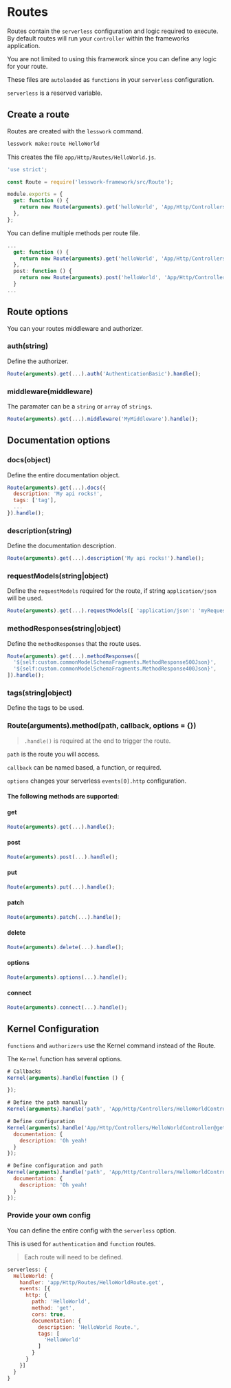 # Routes
Routes contain the `serverless` configuration and logic required to execute. By default routes will run your `controller` within the frameworks application.

You are not limited to using this framework since you can define any logic for your route.

These files are `autoloaded` as `functions` in your `serverless` configuration.

`serverless` is a reserved variable. 

## Create a route

Routes are created with the `lesswork` command.

```bash
lesswork make:route HelloWorld
```

This creates the file `app/Http/Routes/HelloWorld.js`.

```js
'use strict';

const Route = require('lesswork-framework/src/Route');

module.exports = {
  get: function () {
    return new Route(arguments).get('helloWorld', 'App/Http/Controllers/HelloWorldController@get').handle();
  },
};
```

You can define multiple methods per route file.
```js
...
  get: function () {
    return new Route(arguments).get('helloWorld', 'App/Http/Controllers/HelloWorldController@get').handle();
  },
  post: function () {
    return new Route(arguments).post('helloWorld', 'App/Http/Controllers/HelloWorldController@post').handle();
  }
...
```

## Route options
You can your routes middleware and authorizer.

### auth(string)
Define the authorizer.
```js 
Route(arguments).get(...).auth('AuthenticationBasic').handle();
```

### middleware(middleware)
The paramater can be a `string` or `array` of `strings`.
```js 
Route(arguments).get(...).middleware('MyMiddleware').handle();
```


## Documentation options
### docs(object)
Define the entire documentation object.
```js 
Route(arguments).get(...).docs({
  description: 'My api rocks!',
  tags: ['tag'],
  ...
}).handle();
```

### description(string)
Define the documentation description.
```js 
Route(arguments).get(...).description('My api rocks!').handle();
```

### requestModels(string|object)
Define the `requestModels` required for the route, if string `application/json` will be used.
```js 
Route(arguments).get(...).requestModels([ 'application/json': 'myRequestModel']).handle();
```


### methodResponses(string|object)
Define the `methodResponses` that the route uses.
```js 
Route(arguments).get(...).methodResponses([ 
  '${self:custom.commonModelSchemaFragments.MethodResponse500Json}',
  '${self:custom.commonModelSchemaFragments.MethodResponse400Json}',  
]).handle();
```


### tags(string|object)
Define the tags to be used.

### Route(arguments).method(path, callback, options = {})
> `.handle()` is required at the end to trigger the route. 

`path` is the route you will access.

`callback` can be named based, a function, or required.

`options` changes your serverless `events[0].http` configuration.

#### The following methods are supported:

#### get 
```js 
Route(arguments).get(...).handle();
```

#### post
```js 
Route(arguments).post(...).handle();
```

#### put
```js 
Route(arguments).put(...).handle();
```

#### patch
```js 
Route(arguments).patch(...).handle();
```

#### delete
```js 
Route(arguments).delete(...).handle();
```

#### options
```js 
Route(arguments).options(...).handle();
```

#### connect
```js 
Route(arguments).connect(...).handle();
```



## Kernel Configuration
`functions` and `authorizers` use the Kernel command instead of the Route.


The `Kernel` function has several options.

```js
# Callbacks
Kernel(arguments).handle(function () {

});

# Define the path manually
Kernel(arguments).handle('path', 'App/Http/Controllers/HelloWorldController@get');

# Define configuration
Kernel(arguments).handle('App/Http/Controllers/HelloWorldController@get', {
  documentation: {
    description: 'Oh yeah!
  }
});

# Define configuration and path
Kernel(arguments).handle('path', 'App/Http/Controllers/HelloWorldController@get', {
  documentation: {
    description: 'Oh yeah!
  }
});
```


 ###  Provide your own config
  You can define the entire config with the `serverless` option.

  This is used for `authentication` and `function` routes.

  > Each route will need to be defined.

  ```js
  serverless: {
    HelloWorld: {
      handler: 'app/Http/Routes/HelloWorldRoute.get',
      events: [{
        http: {
          path: 'HelloWorld',
          method: 'get',
          cors: true,
          documentation: {
            description: 'HelloWorld Route.',
            tags: [
              'HelloWorld'
            ]
          }
        }
      }]
    }
  }
  ```